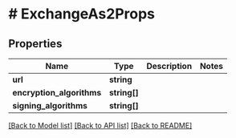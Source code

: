 # # ExchangeAs2Props

## Properties

Name | Type | Description | Notes
------------ | ------------- | ------------- | -------------
**url** | **string** |  |
**encryption_algorithms** | **string[]** |  |
**signing_algorithms** | **string[]** |  |

[[Back to Model list]](../../README.md#models) [[Back to API list]](../../README.md#endpoints) [[Back to README]](../../README.md)
